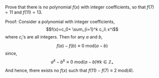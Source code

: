 Prove that there is no polynomial $f(x)$ with integer coefficients, so that $f(7)=11$ and $f(11)=13$.

Proof: Consider a polynomial with integer coefficients,
$$f(x)=c_0+ \sum_{i=1}^k c_i\ x^i$$
where $c_i$'s are all integers. Then for any $a$ and $b$, 
$$f(a)-f(b)\equiv 0\  \mathrm{mod}(a-b)$$
since, 
$$a^k-b^k\equiv 0\  \mathrm{mod}(a-b)\forall k\in \mathbb Z_+$$
And hence, there exists no $f(x)$ such that $f(11)-f(7)\equiv 2\  \mathrm{mod}(4)$. 